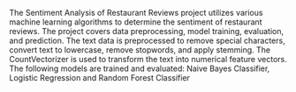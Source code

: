 The Sentiment Analysis of Restaurant Reviews project utilizes various machine learning algorithms to determine the sentiment of restaurant reviews. The project covers data preprocessing, model training, evaluation, and prediction.
The text data is preprocessed to remove special characters, convert text to lowercase, remove stopwords, and apply stemming. The CountVectorizer is used to transform the text into numerical feature vectors.
The following models are trained and evaluated:
Naive Bayes Classifier, Logistic Regression and Random Forest Classifier
